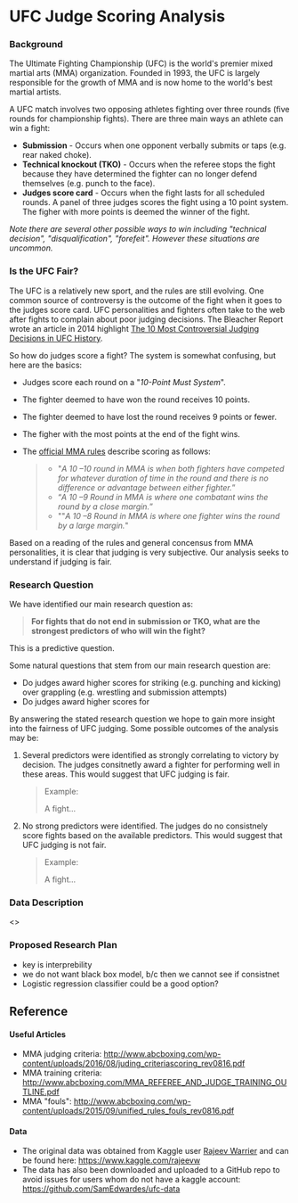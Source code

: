 # UFC Judge Scoring Analysis

### Background

The Ultimate Fighting Championship (UFC) is the world's premier mixed martial arts (MMA) organization. Founded in 1993, the UFC is largely responsible for the growth of MMA and is now home to the world's best martial artists.

A UFC match involves two opposing athletes fighting over three rounds (five rounds for championship fights). There are three main ways an athlete can win a fight:

- **Submission** - Occurs when one opponent verbally submits or taps (e.g. rear naked choke).
- **Technical knockout (TKO)** - Occurs when the referee stops the fight because they have determined the fighter can no longer defend themselves (e.g. punch to the face).
- **Judges score card** - Occurs when the fight lasts for all scheduled rounds. A panel of three judges scores the fight using a 10 point system. The figher with more points is deemed the winner of the fight.

*Note there are several other possible ways to win including "technical decision", "disqualification", "forefeit". However these situations are uncommon.*

### Is the UFC Fair?

The UFC is a relatively new sport, and the rules are still evolving. One common source of controversy is the outcome of the fight when it goes to the judges score card. UFC personalities and fighters often take to the web after fights to complain about poor judging decisions. The Bleacher Report wrote an article in 2014 highlight [The 10 Most Controversial Judging Decisions in UFC History](https://bleacherreport.com/articles/2072171-the-10-most-controversial-judging-decisions-in-ufc-history#slide0).

So how do judges score a fight? The system is somewhat confusing, but here are the basics:

- Judges score each round on a "*10-Point Must System*".

- The fighter deemed to have won the round receives 10 points.

- The fighter deemed to have lost the round receives 9 points or fewer.

- The figher with the most points at the end of the fight wins.

- The [official MMA rules](http://www.abcboxing.com/wp-content/uploads/2016/08/juding_criteriascoring_rev0816.pdf) describe scoring as follows:

  > - "*A 10 –10 round in MMA is when both fighters have competed for whatever duration of time in the round and there is no difference or advantage between either fighter.*”
  > - “*A 10 –9 Round in MMA is where one combatant wins the round by a close margin.*”
  > - ""*A 10 –8 Round in MMA is where one fighter wins the round by a large margin.*"

Based on a reading of the rules and general concensus from MMA personalities, it is clear that judging is very subjective. Our analysis seeks to understand if judging is fair.

### Research Question

We have identified our main research question as:

> **For fights that do not end in submission or TKO, what are the strongest predictors of who will win the fight?**

This is a predictive question.

Some natural questions that stem from our main research question are:

- Do judges award higher scores for striking (e.g. punching and kicking) over grappling (e.g. wrestling and submission attempts)
- Do judges award higher scores for

By answering the stated research question we hope to gain more insight into the fairness of UFC judging. Some possible outcomes of the analysis may be:

1. Several predictors were identified as strongly correlating to victory by decision. The judges consitnetly award a fighter for performing well in these areas. This would suggest that UFC judging is fair.

   > Example:
   >
   > A fight...

2. No strong predictors were identified. The judges do no consistnely score fights based on the available predictors. This would suggest that UFC judging is not fair.

   > Example:
   >
   > A fight...

### Data Description 

<>

### Proposed Research Plan

- key is interprebility
- we do not want black box model, b/c then we cannot see if consistnet
- Logistic regression classifier could be a good option?



## Reference

#### Useful Articles

- MMA judging criteria: http://www.abcboxing.com/wp-content/uploads/2016/08/juding_criteriascoring_rev0816.pdf
- MMA training criteria: http://www.abcboxing.com/MMA_REFEREE_AND_JUDGE_TRAINING_OUTLINE.pdf
- MMA "fouls": http://www.abcboxing.com/wp-content/uploads/2015/09/unified_rules_fouls_rev0816.pdf

#### Data

- The original data was obtained from Kaggle user [Rajeev Warrier](https://www.kaggle.com/rajeevw) and can be found here: https://www.kaggle.com/rajeevw
- The data has also been downloaded and uploaded to a GitHub repo to avoid issues for users whom do not have a kaggle account: https://github.com/SamEdwardes/ufc-data